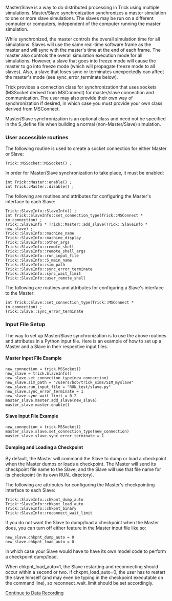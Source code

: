 
Master/Slave is a way to do distributed processing in Trick using multiple simulations.
Master/Slave synchronization synchronizes a master simulation to one or more slave
simulations.  The slaves may be run on a different computer or computers, independent of
the computer running the master simulation.

While synchronized, the master controls the overall simulation time for all simulations. Slaves
will use the same real-time software frame as the master and will sync with the master's time at the end of each frame.
The master also controls the overall simulation execution mode for all simulations.  However, a slave that goes into freeze
mode will cause the master to go into freeze mode (which will propagate freeze mode to all slaves). Also,
a slave that loses sync or terminates unexpectedly can affect the master's mode (see sync_error_terminate below).

Trick provides a connection class for synchronization that uses sockets (MSSocket derived from MSConnect) for master/slave 
connection and communication. The user may also provide their own way of synchronization if desired, in which
case you must provide your own class derived from MSConnect.

Master/Slave synchronization is an optional class and need not be specified in 
the S_define file when building a normal (non-Master/Slave) simulation.

### User accessible routines

The following routine is used to create a socket connection for either Master or Slave:

```
Trick::MSSocket::MSSocket() ;
```

In order for Master/Slave synchronization to take place, it must be enabled:

```
int Trick::Master::enable() ;
int Trick::Master::disable() ;
```

The following are routines and attributes for configuring the Master's interface to each Slave:

```
Trick::SlaveInfo::SlaveInfo() ;
int Trick::SlaveInfo::set_connection_type(Trick::MSConnect * in_connection) ;
Trick::SlaveInfo * Trick::Master::add_slave(Trick::SlaveInfo * new_slave) ;
Trick::SlaveInfo::machine_name
Trick::SlaveInfo::machine_display
Trick::SlaveInfo::other_args
Trick::SlaveInfo::remote_shell
Trick::SlaveInfo::remote_shell_args
Trick::SlaveInfo::run_input_file
Trick::SlaveInfo::S_main_name
Trick::SlaveInfo::sim_path
Trick::SlaveInfo::sync_error_terminate
Trick::SlaveInfo::sync_wait_limit
Trick::SlaveInfo::user_remote_shell
```

The following are routines and attributes for configuring a Slave's interface to the Master:

```
int Trick::Slave::set_connection_type(Trick::MSConnect * in_connection) ;
Trick::Slave::sync_error_terminate
```

### Input File Setup

The way to set up Master/Slave synchronization is to use the above routines and attributes
in a Python input file. Here is an example of how to set up a Master and a Slave in their respective input files.

#### Master Input File Example

```
new_connection = trick.MSSocket() 
new_slave = trick.SlaveInfo()
new_slave.set_connection_type(new_connection)
new_slave.sim_path = "/users/bob/trick_sims/SIM_myslave"
new_slave.run_input_file = "RUN_test/slave.py"
new_slave.sync_error_terminate = 1
new_slave.sync_wait_limit = 0.2 
master_slave.master.add_slave(new_slave) 
master_slave.master.enable()
```

#### Slave Input File Example

```
new_connection = trick.MSSocket() 
master_slave.slave.set_connection_type(new_connection) 
master_slave.slave.sync_error_terminate = 1
```

#### Dumping and Loading a Checkpoint

By default, the Master will command the Slave to dump or load a checkpoint when the Master dumps or loads a checkpoint.
The Master will send its checkpoint file name to the Slave, and the Slave will use that file name for its checkpoint (in
its own RUN_ directory).

The following are attributes for configuring the Master's checkpointing interface to each Slave:

```
Trick::SlaveInfo::chkpnt_dump_auto
Trick::SlaveInfo::chkpnt_load_auto
Trick::SlaveInfo::chkpnt_binary
Trick::SlaveInfo::reconnect_wait_limit
```

If you do not want the Slave to dump/load a checkpoint when the Master does, you can turn off either feature in the
Master input file like so:

```
new_slave.chkpnt_dump_auto = 0
new_slave.chkpnt_load_auto = 0
```

in which case your Slave would have to have its own model code to perform a checkpoint dump/load.

When chkpnt_load_auto=1, the Slave restarting and reconnecting should occur within a second or two. If chkpnt_load_auto=0, the user has
to restart the slave himself (and may even be typing in the checkpoint executable on the command line), so reconnect_wait_limit should be
set accordingly.

[Continue to Data Recording](Data-Record)
